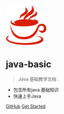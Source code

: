 ![logo](_media/java.png)

# java-basic

> Java 基础教学文档 .

* 包含所有java 基础知识
* 快速上手Java 

[GitHub](https://github.com/JordanHank/java-basic/)
[Get Started](/README#java-basic)